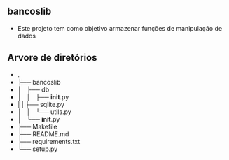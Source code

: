 ## bancoslib

- Este projeto tem como objetivo armazenar funções de manipulação de dados


## Arvore de diretórios

- .
- ├── bancoslib
- │   ├── db
- │   │   ├── __init__.py
- |   |   ├── sqlite.py
- │   │   └── utils.py
- │   └── __init__.py
- ├── Makefile
- ├── README.md
- ├── requirements.txt
- └── setup.py

